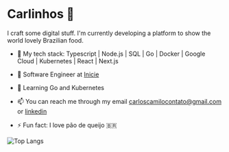 # Carlinhos 👋

I craft some digital stuff. I'm currently developing a platform to show the world lovely Brazilian food.

- :scroll: My tech stack: Typescript | Node.js | SQL | Go | Docker | Google Cloud | Kubernetes | React | Next.js
- 🔭 Software Engineer at [Inicie](https://inicie.digital/)
- 🌱 Learning Go and Kubernetes

- 📫 You can reach me through my email carloscamilocontato@gmail.com or [linkedin](https://www.linkedin.com/in/carloshcamilo/) 
 
- ⚡ Fun fact: I love pão de queijo :brazil:

![Top Langs](https://github-readme-stats.vercel.app/api/top-langs/?username=kalogs-c&layout=compact&theme=catppuccin&langs_count=10)
